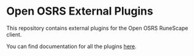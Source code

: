 # Open OSRS External Plugins

This repository contains external plugins for the Open OSRS RuneScape client. 

You can find documentation for all the plugins [here](https://toasty-toast.github.io/open-osrs-external-plugins/).
